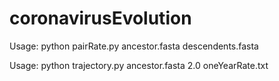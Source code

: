 # coronavirusEvolution

Usage:
python pairRate.py ancestor.fasta descendents.fasta

Usage:
python trajectory.py ancestor.fasta 2.0 oneYearRate.txt 
